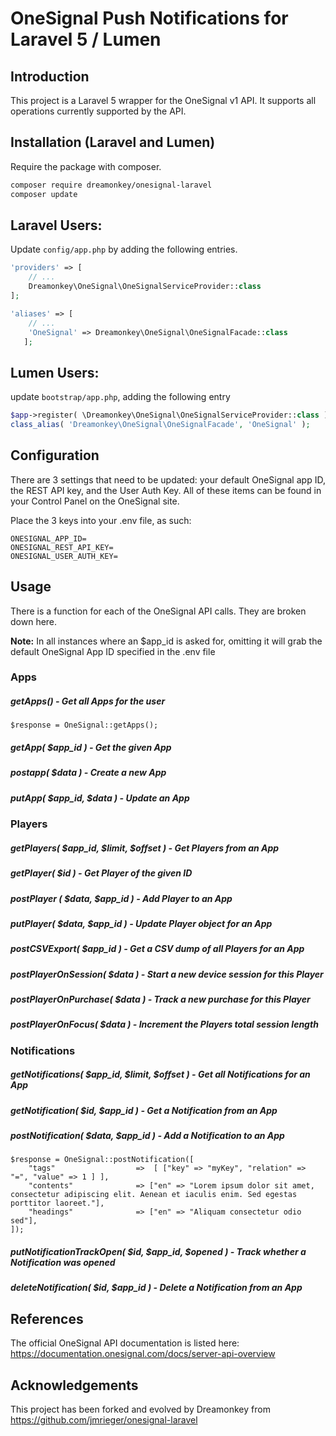 #  OneSignal Push Notifications for Laravel 5 / Lumen

## Introduction

This project is a Laravel 5 wrapper for the OneSignal v1 API.  It supports all operations currently supported by the API.

## Installation (Laravel and Lumen)

Require the package with composer.

```sh
composer require dreamonkey/onesignal-laravel
composer update
```

## Laravel Users:
Update `config/app.php` by adding the following entries.
```php
'providers' => [
	// ...
	Dreamonkey\OneSignal\OneSignalServiceProvider::class
];

'aliases' => [
   	// ...
   	'OneSignal' => Dreamonkey\OneSignal\OneSignalFacade::class
   ];
```

## Lumen Users:
update `bootstrap/app.php`, adding the following entry
```php
$app->register( \Dreamonkey\OneSignal\OneSignalServiceProvider::class );
class_alias( 'Dreamonkey\OneSignal\OneSignalFacade', 'OneSignal' );
```


## Configuration
There are 3 settings that need to be updated: your default OneSignal app ID, the REST API key, and the User Auth Key.  All of these items can be found in your Control Panel on the OneSignal site.

Place the 3 keys into your .env file, as such:
```
ONESIGNAL_APP_ID=
ONESIGNAL_REST_API_KEY=
ONESIGNAL_USER_AUTH_KEY=
```

## Usage

There is a function for each of the OneSignal API calls.  They are broken down here.

**Note:** In all instances where an $app_id is asked for, omitting it will grab the default OneSignal App ID specified in the .env file

### Apps

##### getApps() - Get all Apps for the user
```
$response = OneSignal::getApps();
```

##### getApp( $app_id ) - Get the given App

##### postapp( $data ) - Create a new App

##### putApp( $app_id, $data ) - Update an App

### Players

##### getPlayers( $app_id, $limit, $offset ) - Get Players from an App

##### getPlayer( $id ) - Get Player of the given ID

##### postPlayer ( $data, $app_id ) - Add Player to an App

##### putPlayer( $data, $app_id ) - Update Player object for an App

##### postCSVExport( $app_id ) - Get a CSV dump of all Players for an App

##### postPlayerOnSession( $data ) - Start a new device session for this Player

##### postPlayerOnPurchase( $data ) - Track a new purchase for this Player

##### postPlayerOnFocus( $data ) - Increment the Players total session length

### Notifications

##### getNotifications( $app_id, $limit, $offset ) - Get all Notifications for an App

##### getNotification( $id,  $app_id ) - Get a Notification from an App

##### postNotification( $data, $app_id ) - Add a Notification to an App
```
$response = OneSignal::postNotification([
    "tags"                  =>  [ ["key" => "myKey", "relation" => "=", "value" => 1 ] ],
    "contents"              => ["en" => "Lorem ipsum dolor sit amet, consectetur adipiscing elit. Aenean et iaculis enim. Sed egestas porttitor laoreet."],
    "headings"              => ["en" => "Aliquam consectetur odio sed"],
]);
```

##### putNotificationTrackOpen( $id, $app_id, $opened ) - Track whether a Notification was opened

##### deleteNotification( $id, $app_id ) - Delete a Notification from an App



## References
The official OneSignal API documentation is listed here:
https://documentation.onesignal.com/docs/server-api-overview


## Acknowledgements
This project has been forked and evolved by Dreamonkey from https://github.com/jmrieger/onesignal-laravel
